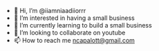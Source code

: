 - 👋 Hi, I’m @iiamniaadiiorrr
- 👀 I’m interested in having a small business 
- 🌱 I’m currently learning to build a small business 
- 💞️ I’m looking to collaborate on youtube 
- 📫 How to reach me ncapalott@gmail.com

<!---
iiamniaadiiorrr/iiamniaadiiorrr is a ✨ special ✨ repository because its `README.md` (this file) appears on your GitHub profile.
You can click the Preview link to take a look at your changes.
--->
